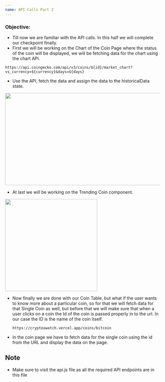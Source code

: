 ```yaml
---
name: API Calls Part 2
---
```


### Objective:
- Till now we are familiar with the API calls. In this half we will complete our checkpoint finally.
- First we will be working on the Chart of the Coin Page where the status of the coin will be displayed, we will be fetching data for the chart using the chart API.

``https://api.coingecko.com/api/v3/coins/${id}/market_chart?vs_currency=${currency}&days=${days}``

- Use the API, fetch the data and assign the data to the historicalData state.

<img src="https://res.cloudinary.com/dn83xtspp/image/upload/v1676289888/Screenshot_20230213_173213_ku24ql.png" height="300px" width="700px" />

- At last we will be working on the Trending Coin component.

<img src="https://res.cloudinary.com/dn83xtspp/image/upload/v1676290217/Screenshot_20230213_173806_ioeiuf.png" height="300px" />
 
- Now finally we are done with our Coin Table, but what if the user wants to know more about a particular coin, so for that we will fetch data for that Single Coin as well, but before that we will make sure that when a user clicks on a coin the Id of the coin is passed properly in to the url. In our case the ID is the name of the coin itself.

  ``https://cryptoowatch.vercel.app/coins/bitcoin``
  
- In the coin page we have to fetch data for the single coin using the id from the URL and display the data on the page.

## Note

- Make sure to visit the api.js file as all the required API endpoints are in this file
